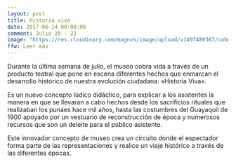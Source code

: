```yaml
---
layout: post
title: Historia viva
date: 2017-06-14 00:00:00
comment: Julio 20 - 22
image: "https://res.cloudinary.com/magnvs/image/upload/v1497489367/cobra-vida_wala6u.jpg"
ffw: Leer más
---
```


Durante la última semana de julio, el museo cobra vida a través de un producto teatral que pone en escena diferentes hechos que enmarcan el desarrollo histórico de nuestra evolución ciudadana: &laquo;Historia Viva&raquo;.

Es un nuevo concepto lúdico didáctico, para explicar a los asistentes la manera en que se llevaran a cabo hechos desde los sacrificios rituales que realizaban los punáes hace mil años, hasta las costumbres del Guayaquil de 1900 apoyado por un vestuario de reconstrucción de época y numerosos recursos que son un deleite para el público asistente.

Este innovador concepto de museo crea un circuito donde el espectador forma parte de las representaciones y realice un viaje histórico a través de las diferentes épocas.
